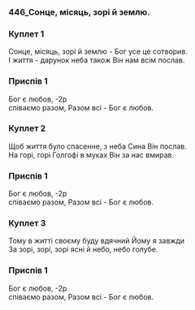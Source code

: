 ### 446_Сонце, місяць, зорі й землю.
### Куплет 1
Сонце, місяць, зорі й землю - Бог усе це сотворив. <br/>І життя - дарунок неба також Він нам всім послав.
### Приспів 1
Бог є любов, -2р <br/>співаємо разом, Разом всі - Бог є любов.
### Куплет 2
Щоб життя було спасенне, з неба Сина Він послав. <br/>На горі, горі Голгофі в муках Він за нас вмирав.
### Приспів 1
Бог є любов, -2р <br/>співаємо разом, Разом всі - Бог є любов.
### Куплет 3
Тому в житті своєму буду вдячний Йому я завжди <br/>За зорі, зорі, зорі ясні й небо, небо голубе.
### Приспів 1
Бог є любов, -2р<br/>співаємо разом, Разом всі - Бог є любов.
